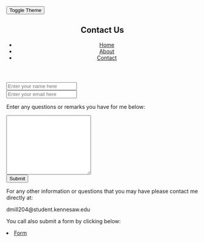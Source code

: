 <section id="Contact">
<html lang="en">
<head>
    <meta charset="UTF-8">
    <meta name="viewport" content="width=device-width, initial-scale=1.0">
</head>
    <button id="themeToggle">Toggle Theme</button>

  <script>
    const body = document.body;
    const themeToggle = document.getElementById('themeToggle');

    themeToggle.addEventListener('click', () => {
      body.classList.toggle('dark-mode');
    });
  </script>
<body>
    <header>
        <h1>Contact Us</h1>
        <nav>
            <ul>
                <li><a href="https://dmill204.github.io/Web_Page/">Home</a></li>
                <li><a href="https://dmill204.github.io/About_Page/">About</a></li>
                <li><a href="https://dmill204.github.io/Contact_Page/">Contact</a></li>
            </ul>
        </nav>
    </header>
    <main>
        <div class="input_name"> 
            <input type="text" name="name" id="input_name" placeholder="Enter your name here" required>
        </div>
        <div class="input_email">
            <input type="email" name="email" id="input_email" placeholder="Enter your email here" required>
        </div>
        <p>Enter any questions or remarks you have for me below:</p>
        <div class="text_area">
            <textarea name="message" id="message_by_user" cols="25" rows="10" placeholder="Message" required>
            </textarea>
        </div>
        <div class="submit_the_form">
            <button type="submit" name="submit_btn" id="submit_the_form">Submit
            </button>
        </div>
    </main>
    <footer>
        <p></p>
        <p>For any other information or questions that you may have please contact me directly at:</p>
        <p>dmill204@student.kennesaw.edu</p>
        <p>    </p> 
        <p>You call also submit a form by clicking below:</p>
        <li><a href="http://localhost:3000">Form</a></li>
    </footer>
</body>
</html>
</section>
